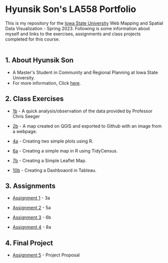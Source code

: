 # Hyunsik Son's LA558 Portfolio
This is my repository for the [Iowa State University](https://www.iastate.edu/) Web Mapping and Spatial Data Visualization - Spring 2023. Following is some information about myself and links to the exercises, assignments and class projects completed for this course.
<br>
<br>

## 1. About Hyunsik Son

- A Master's Student in Community and Regional Planning at Iowa State University. 
- For more information, Click [here](AboutHyunsikSon/AboutHyunsikSon.md).

## 2. Class Exercises

- [1b](exercises/1b_exercise/1b_exercise.md) - A quick analysis/observation of the data provided by Professor Chris Seeger

- [2b](exercises/2b_exercise/ex2b_2.md) - A map created on QGIS and exported to Github with an image from a webpage.

- [4a](exercises/4a_exercise/4a_exercise.md) - Creating two simple plots using R.

- [6a](exercises/6a_exercise/Exercise6a.md) - Creating a simple map  in R using TidyCensus.

- [7b](https://son1101.github.io/LA558_Son/exercises/7b_exercise/7b_exercise.html) - Creating a Simple Leaflet Map.

- [10b](https://son1101.github.io/LA558_Son/exercises/10b_exercise/10b_exercise.html) - Creating a Dashboaord in Tableau.
       
## 3. Assignments

- [Assignment 1](assignments/assign1.md) - 3a

- [Assignment 2](assignments/assign2.md) - 5a

- [Assignment 3](assignments/assign3.md) - 6b

- [Assignment 4](assignments/assign4/index.html) - 8a

## 4. Final Project 

- [Assignment 5](assignments/assign5.md) - Project Proposal 


<br>
